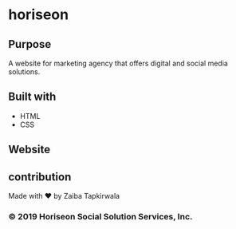 # horiseon
## Purpose
A website for marketing agency that offers digital and social media solutions.

## Built with 
* HTML
* CSS

## Website

## contribution
Made with ❤️ by Zaiba Tapkirwala

### © 2019 Horiseon Social Solution Services, Inc.



